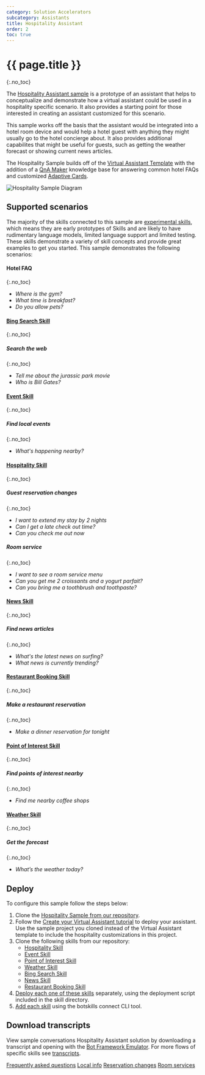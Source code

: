 ```yaml
---
category: Solution Accelerators
subcategory: Assistants
title: Hospitality Assistant
order: 2
toc: true
---
```


# {{ page.title }}
{:.no_toc}

The [Hospitality Assistant sample]({{site.repo}}/tree/next/samples/assistants/hospitality-assistant) is a prototype of an assistant that helps to conceptualize and demonstrate how a virtual assistant could be used in a hospitality specific scenario. It also provides a starting point for those interested in creating an assistant customized for this scenario.

This sample works off the basis that the assistant would be integrated into a hotel room device and would help a hotel guest with anything they might usually go to the hotel concierge about. It also provides additional capabilites that might be useful for guests, such as getting the weather forecast or showing current news articles. 

The Hospitality Sample builds off of the [Virtual Assistant Template]({{site.baseurl}}/overview/virtual-assistant-template) with the addition of a [QnA Maker](https://www.qnamaker.ai/) knowledge base for answering common hotel FAQs and customized [Adaptive Cards](https://adaptivecards.io/). 

![Hospitality Sample Diagram]({{site.baseurl}}/assets/images/hospitalitysample-diagram.png)

## Supported scenarios

The majority of the skills connected to this sample are [experimental skills]({{site.baseurl}}/skills/samples/experimental), which means they are early prototypes of Skills and are likely to have rudimentary language models, limited language support and limited testing. These skills demonstrate a variety of skill concepts and provide great examples to get you started. This sample demonstrates the following scenarios:

#### Hotel FAQ
{:.no_toc}
- *Where is the gym?*
- *What time is breakfast?*
- *Do you allow pets?*

#### [Bing Search Skill]({{site.baseurl}}/skills/samples/bing-search)
{:.no_toc}
##### Search the web
{:.no_toc}
- *Tell me about the jurassic park movie*
- *Who is Bill Gates?*

#### [Event Skill]({{site.baseurl}}/skills/samples/event)
{:.no_toc}
##### Find local events
{:.no_toc}
- *What's happening nearby?* 

#### [Hospitality Skill]({{site.baseurl}}/skills/samples/hospitality)
{:.no_toc}
##### Guest reservation changes
{:.no_toc}
- *I want to extend my stay by 2 nights*
- *Can I get a late check out time?*
- *Can you check me out now*

##### Room service
{:.no_toc}
- *I want to see a room service menu*
- *Can you get me 2 croissants and a yogurt parfait?*
- *Can you bring me a toothbrush and toothpaste?*

#### [News Skill]({{site.baseurl}}/skills/samples/news)
{:.no_toc}
##### Find news articles 
{:.no_toc}
- *What's the latest news on surfing?*
- *What news is currently trending?*

#### [Restaurant Booking Skill]({{site.baseurl}}/skills/samples/restaurant-booking)
{:.no_toc}
##### Make a restaurant reservation
{:.no_toc}
- *Make a dinner reservation for tonight*

#### [Point of Interest Skill]({{site.baseurl}}/reference/skills/point-of-interest)
{:.no_toc}
##### Find points of interest nearby
{:.no_toc}
- *Find me nearby coffee shops*

#### [Weather Skill]({{site.baseurl}}/skills/samples/weather)
{:.no_toc}
##### Get the forecast
{:.no_toc}
- *What’s the weather today?* 

## Deploy
To configure this sample follow the steps below:
1. Clone the [Hospitality Sample from our repository]({{site.repo}}/tree/next/samples/csharp/assistants/hospitality-assistant).
1. Follow the [Create your Virtual Assistant tutorial]({{site.baseurl}}/virtual-assistant/tutorials/create-assistant/csharp/1-intro/) to deploy your assistant. Use the sample project you cloned instead of the Virtual Assistant template to include the hospitality customizations in this project.
1. Clone the following skills from our repository:
    - [Hospitality Skill]({{site.repo}}/tree/next/skills/csharp/experimental/hospitalityskill)
    - [Event Skill]({{site.repo}}/tree/next/skills//csharp/experimental/eventskill)
    - [Point of Interest Skill]({{site.repo}}/tree/next/skills/csharp/pointofinterestskill)
    - [Weather Skill]({{site.repo}}/tree/next/skills/csharp/experimental/weatherskill)
    - [Bing Search Skill]({{site.repo}}/tree/next/skills/csharp/experimental/bingsearchskill)
    - [News Skill]({{site.repo}}/tree/next/skills/csharp/experimental/newsskill)
    - [Restaurant Booking Skill]({{site.repo}}/tree/next/skills/csharp/experimental/restaurantbookingskill)
1. [Deploy each one of these skills]({{site.baseurl}}/skills/tutorials/create-skill/csharp/4-provision-your-azure-resources/) separately, using the deployment script included in the skill directory. 
1. [Add each skill]({{site.baseurl}}/skills/handbook/add-skills-to-a-virtual-assistant/) using the botskills connect CLI tool. 

## Download transcripts

View sample conversations Hospitality Assistant solution by downloading a transcript and opening with the [Bot Framework Emulator](https://aka.ms/botframework-emulator). For more flows of specific skills see [transcripts]({{site.baseurl}}/reference/skills/transcripts).

<a class="btn btn-primary" href="{{site.baseurl}}/assets/transcripts/hospitalitysample-faqs.transcript">Frequently asked questions</a>
<a class="btn btn-primary" href="{{site.baseurl}}/assets/transcripts/hospitalitysample-localinfo.transcript">Local info</a>
<a class="btn btn-primary" href="{{site.baseurl}}/assets/transcripts/hospitalitysample-reservationchanges.transcript">Reservation changes</a>
<a class="btn btn-primary" href="{{site.baseurl}}/assets/transcripts/hospitalitysample-roomservices.transcript">Room services</a>

